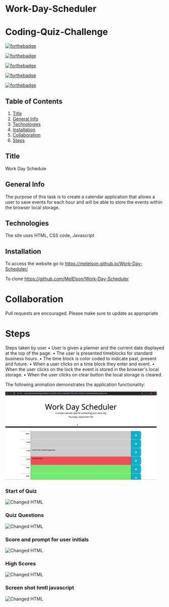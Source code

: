 # Work-Day-Scheduler
# Coding-Quiz-Challenge

[![forthebadge](https://forthebadge.com/images/badges/uses-html.svg)](https://forthebadge.com)

[![forthebadge](https://forthebadge.com/images/badges/uses-css.svg)](https://forthebadge.com)

[![forthebadge](https://forthebadge.com/images/badges/made-with-javascript.svg)](https://forthebadge.com)

[![forthebadge](https://forthebadge.com/images/badges/gluten-free.svg)](https://forthebadge.com)

[![forthebadge](https://forthebadge.com/images/badges/made-with-crayons.svg)](https://forthebadge.com)

## Table of Contents
1. [Title](#title)
2. [General Info](#general-info)
3. [Technologies](#technologies)
4. [Installation](#installation)
5. [Collaboration](#collaboration)
6. [Steps](#Steps)



## Title
Work Day Schedule

## General Info
The purpose of this task is to create a calendar application that allows a user to save events for each hour and will be able to store the events within the browser local storage.

## Technologies 
The site uses HTML, CSS code, Javascript

## Installation
To access the website go to https://melelson.github.io/Work-Day-Scheduler/

To clone https://github.com/MelElson/Work-Day-Scheduler


# Collaboration 
Pull requests are encouraged. Please make sure to update as appropriate 

# Steps
Steps taken by user
	• User is given a planner and the current date displayed at the top of the page. 
	• The user is presented timeblocks for standard business hours. 
	• The time block is color coded to indicate past, present and future.
	• When a user clicks on a time block they enter and event. 
  • When the user clicks on the lock the event is stored in the browser's local storage.
	• When the user clicks on clear button the local storage is cleared.

The following animation demonstrates the application functionality:

![A user clicks on slots on the color-coded calendar and edits the events.](./Assets/05-third-party-apis-homework-demo.gif)
    

### Start of Quiz
![Changed HTML](./assets/images/StartQuiz.png)

### Quiz Questions
![Changed HTML](./assets/images/QuizQuestions.png)

### Score and prompt for user initials
![Changed HTML](./assets/images/ScoreandEnterInitial.png)

### High Scores
![Changed HTML](./assets/images/HighScoreList.png)

### Screen shot hmtl javascript
![Changed HTML](./assets/images/htmlcodeandJavaScript.png)